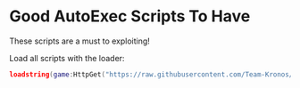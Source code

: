 # Good AutoExec Scripts To Have
These scripts are a must to exploiting!

Load all scripts with the loader:
```lua
loadstring(game:HttpGet("https://raw.githubusercontent.com/Team-Kronos/KronosV3-Scripts/main/AutoExecGoodies/Loader.lua", true))()
```

